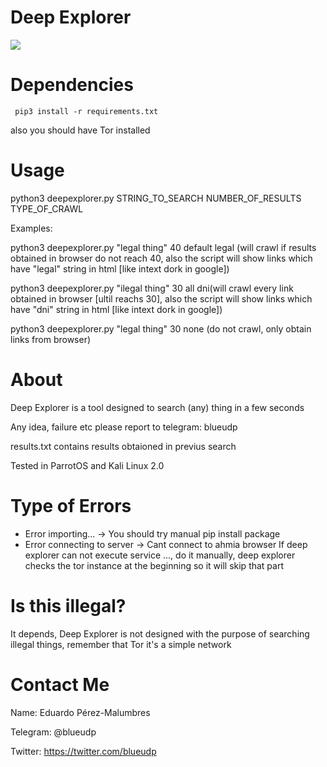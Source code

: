 # Deep Explorer
<a href="https://asciinema.org/a/SKw4WnRSoPiccWXSsNmBbKdGX" target="_blank"><img src="https://asciinema.org/a/SKw4WnRSoPiccWXSsNmBbKdGX.svg" /></a>
# Dependencies
     pip3 install -r requirements.txt
also you should have Tor installed    
# Usage

python3 deepexplorer.py STRING_TO_SEARCH NUMBER_OF_RESULTS TYPE_OF_CRAWL

Examples:

python3 deepexplorer.py "legal thing" 40 default legal (will crawl if results obtained in browser do not reach 40, also the script will show links which have "legal" string in html [like intext dork in google])

python3 deepexplorer.py "ilegal thing" 30 all dni(will crawl every link obtained in browser [ultil reachs 30], also the script will show links which have "dni" string in html [like intext dork in google])

python3 deepexplorer.py "legal thing" 30 none (do not crawl, only obtain links from browser)

# About
Deep Explorer is a tool designed to search (any) thing in a few seconds

Any idea, failure etc please report to telegram: blueudp

results.txt contains results obtaioned in previus search

Tested in ParrotOS and Kali Linux 2.0

# Type of Errors
+ Error importing... -> You should try manual pip install package
+ Error connecting to server -> Cant connect to ahmia browser
If deep explorer can not execute service ..., do it manually, deep explorer checks the tor instance at the beginning so it will skip that part
# Is this illegal?
It depends, Deep Explorer is not designed with the purpose of searching illegal things, remember that Tor it's a simple network

# Contact Me
Name: Eduardo Pérez-Malumbres

Telegram: @blueudp

Twitter: https://twitter.com/blueudp

